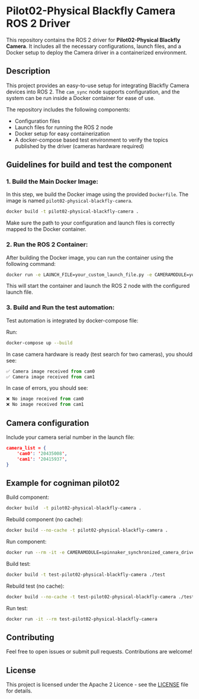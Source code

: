     
# Pilot02-Physical Blackfly Camera ROS 2 Driver

This repository contains the ROS 2 driver for **Pilot02-Physical Blackfly Camera**. It includes all the necessary configurations, launch files, and a Docker setup to deploy the Camera driver in a containerized environment.

## Description

This project provides an easy-to-use setup for integrating Blackfly Camera devices into ROS 2. The `cam_sync` node supports configuration, and the system can be run inside a Docker container for ease of use.

The repository includes the following components:
- Configuration files 
- Launch files for running the ROS 2 node
- Docker setup for easy containerization
- A docker-compose based test environment to verify the topics published by the driver (cameras hardware required)

## Guidelines for build and test the component 

### 1. **Build the Main Docker Image:**

In this step, we build the Docker image using the provided `Dockerfile`. The image is named `pilot02-physical-blackfly-camera`.

```bash
docker build -t pilot02-physical-blackfly-camera .
```

Make sure the path to your configuration and launch files is correctly mapped to the Docker container.

### 2. **Run the ROS 2 Container:**

After building the Docker image, you can run the container using the following command:

```bash
docker run -e LAUNCH_FILE=your_custom_launch_file.py -e CAMERAMODULE=your_camera_module pilot02-physical-blackfly-camera
```

This will start the container and launch the ROS 2 node with the configured launch file.

### 3. **Build and Run the test automation:**

Test automation is integrated by docker-compose file:

Run: 
```bash
docker-compose up --build
```

In case camera hardware is ready (test search for two cameras), you should see:
```python
✅ Camera image received from cam0
✅ Camera image received from cam1
```

In case of errors, you should see:
```python
❌ No image received from cam0
❌ No image received from cam1
```

## Camera configuration

Include your camera serial number in the launch file:

```json
camera_list = {
    'cam0': '20435008',
    'cam1': '20415937',
}
```

## Example for cogniman pilot02

Build component: 
```bash
docker build  -t pilot02-physical-blackfly-camera .
```

Rebuild component (no cache):
```bash
docker build --no-cache -t pilot02-physical-blackfly-camera .
```

Run component: 
```bash
docker run --rm -it -e CAMERAMODULE=spinnaker_synchronized_camera_driver -e LAUNCH_FILE=master_example.launch.py pilot02-physical-blackfly-camera 
```

Build test: 
```bash
docker build -t test-pilot02-physical-blackfly-camera ./test
```

Rebuild test (no cache):
```bash
docker build --no-cache -t test-pilot02-physical-blackfly-camera ./test
```
Run test: 
```bash
docker run -it --rm test-pilot02-physical-blackfly-camera
```

## Contributing

Feel free to open issues or submit pull requests. Contributions are welcome!

## License

This project is licensed under the Apache 2 Licence - see the [LICENSE](LICENSE) file for details.